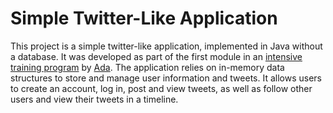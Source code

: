 # Simple Twitter-Like Application

This project is a simple twitter-like application, implemented in Java without a database. It was developed as part of the first module in an [intensive training program](https://polotech.americanas.io/) by [Ada](https://ada.tech/sou-aluno). The application relies on in-memory data structures to store and manage user information and tweets. It allows users to create an account, log in, post and view tweets, as well as follow other users and view their tweets in a timeline.
